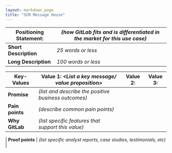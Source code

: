 ```yaml
---
layout: markdown_page
title: "SCM Message House"
---
```




| Positioning Statement: | *(how GitLab fits and is differentiated in the market for this use case)* |
|------------------------|-------------------------------------------------------------------------|
| **Short Description** | *25 words or less* |
| **Long Description** | *100 words or less* |


| **Key-Values** | Value 1: *<List a key message/ value proposition>* | Value 2: | Value 3: |
|--------------|------------------------------------------------------------------|----------|----------|
| **Promise** | *(list and describe the positive business outcomes)* |  |  |
| **Pain points** | *(describe common pain points)* |  |  |
| **Why GitLab** | *(list specific features that support this value)* |  |  |


| **Proof points** | *(list specific analyst reports, case studies, testimonials, etc)*  |
